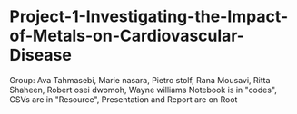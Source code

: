 # Project-1-Investigating-the-Impact-of-Metals-on-Cardiovascular-Disease
Group: Ava Tahmasebi, Marie nasara, Pietro stolf, Rana Mousavi, Ritta Shaheen, Robert osei dwomoh, Wayne williams
Notebook is in "codes", CSVs are in "Resource", Presentation and Report are on Root
